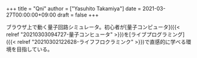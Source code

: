 +++
title = "Qni"
author = ["Yasuhito Takamiya"]
date = 2021-03-27T00:00:00+09:00
draft = false
+++

ブラウザ上で動く量子回路シミュレータ。初心者が[量子コンピュータ]({{< relref "20210303094727-量子コンヒュータ" >}})を[ライブプログラミング]({{< relref "20210302122628-ライフフロクラミンク" >}})で直感的に学べる環境を目指している。
